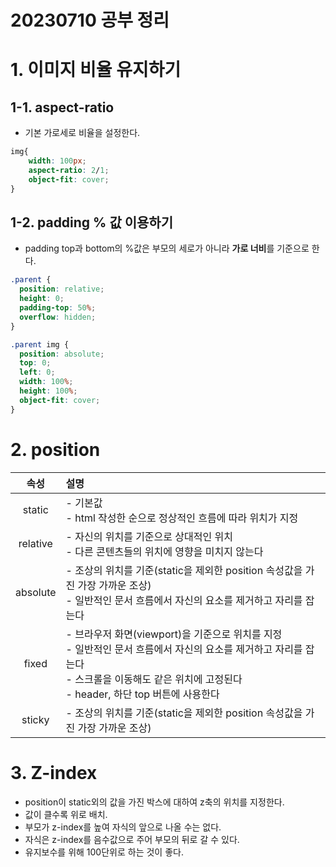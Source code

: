 20230710 공부 정리
=================
# **1. 이미지 비율 유지하기**

## **1-1. aspect-ratio**
-  기본 가로세로 비율을 설정한다.
```css
img{
    width: 100px;
    aspect-ratio: 2/1;
    object-fit: cover;
}
```

## **1-2. padding % 값 이용하기**
- padding top과 bottom의 %값은 부모의 세로가 아니라 **가로 너비**를 기준으로 한다.
```css
.parent {
  position: relative;
  height: 0;
  padding-top: 50%; 
  overflow: hidden;
}

.parent img {
  position: absolute;
  top: 0;
  left: 0;
  width: 100%;
  height: 100%;
  object-fit: cover;
}
```

# **2. position**

| 속성 | 설명 |
| :--: | :-- |
| static | - 기본값 <br> - html 작성한 순으로 정상적인 흐름에 따라 위치가 지정 |
| relative | - 자신의 위치를 기준으로 상대적인 위치 <br> - 다른 콘텐츠들의 위치에 영향을 미치지 않는다 |
| absolute | - 조상의 위치를 기준(static을 제외한 position 속성값을 가진 가장 가까운 조상) <br> - 일반적인 문서 흐름에서 자신의 요소를 제거하고 자리를 잡는다 |
| fixed | - 브라우저 화면(viewport)을 기준으로 위치를 지정 <br> - 일반적인 문서 흐름에서 자신의 요소를 제거하고 자리를 잡는다 <br> - 스크롤을 이동해도 같은 위치에 고정된다 <br> - header, 하단 top 버튼에 사용한다 |
| sticky | - 조상의 위치를 기준(static을 제외한 position 속성값을 가진 가장 가까운 조상) |

# **3. Z-index**
- position이 static외의 값을 가진 박스에 대하여 z축의 위치를 지정한다.
- 값이 클수록 위로 배치.
- 부모가 z-index를 높여 자식의 앞으로 나올 수는 없다.
- 자식은 z-index를 음수값으로 주어 부모의 뒤로 갈 수 있다.
- 유지보수를 위해 100단위로 하는 것이 좋다.
